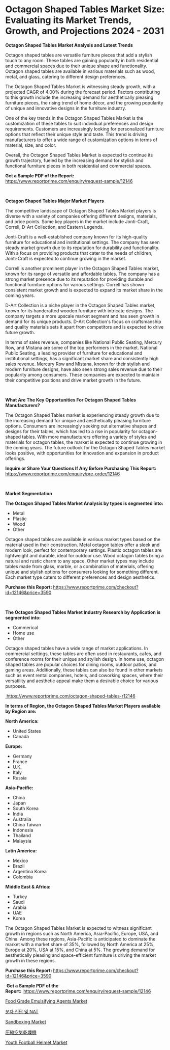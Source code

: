 <p><h1>Octagon Shaped Tables Market Size: Evaluating its Market Trends, Growth, and Projections 2024 - 2031</h1></p><p><strong>Octagon Shaped Tables Market Analysis and Latest Trends</strong></p>
<p><p>Octagon shaped tables are versatile furniture pieces that add a stylish touch to any room. These tables are gaining popularity in both residential and commercial spaces due to their unique shape and functionality. Octagon shaped tables are available in various materials such as wood, metal, and glass, catering to different design preferences.</p><p>The Octagon Shaped Tables Market is witnessing steady growth, with a projected CAGR of 4.00% during the forecast period. Factors contributing to this growth include the increasing demand for aesthetically pleasing furniture pieces, the rising trend of home décor, and the growing popularity of unique and innovative designs in the furniture industry.</p><p>One of the key trends in the Octagon Shaped Tables Market is the customization of these tables to suit individual preferences and design requirements. Customers are increasingly looking for personalized furniture options that reflect their unique style and taste. This trend is driving manufacturers to offer a wide range of customization options in terms of material, size, and color.</p><p>Overall, the Octagon Shaped Tables Market is expected to continue its growth trajectory, fueled by the increasing demand for stylish and functional furniture pieces in both residential and commercial spaces.</p></p>
<p><strong>Get a Sample PDF of the Report:&nbsp;</strong> <a href="https://www.reportprime.com/enquiry/request-sample/12146">https://www.reportprime.com/enquiry/request-sample/12146</a></p>
<p>&nbsp;</p>
<p><strong>Octagon Shaped Tables Major Market Players</strong></p>
<p><p>The competitive landscape of Octagon Shaped Tables Market players is diverse with a variety of companies offering different designs, materials, and price points. Some key players in the market include Jonti-Craft, Correll, D-Art Collection, and Eastern Legends.</p><p>Jonti-Craft is a well-established company known for its high-quality furniture for educational and institutional settings. The company has seen steady market growth due to its reputation for durability and functionality. With a focus on providing products that cater to the needs of children, Jonti-Craft is expected to continue growing in the market.</p><p>Correll is another prominent player in the Octagon Shaped Tables market, known for its range of versatile and affordable tables. The company has a strong market presence due to its reputation for providing durable and functional furniture options for various settings. Correll has shown consistent market growth and is expected to expand its market share in the coming years.</p><p>D-Art Collection is a niche player in the Octagon Shaped Tables market, known for its handcrafted wooden furniture with intricate designs. The company targets a more upscale market segment and has seen growth in demand for its unique products. D-Art Collection's focus on craftsmanship and quality materials sets it apart from competitors and is expected to drive future growth.</p><p>In terms of sales revenue, companies like National Public Seating, Mercury Row, and Mistana are some of the top performers in the market. National Public Seating, a leading provider of furniture for educational and institutional settings, has a significant market share and consistently high sales revenue. Mercury Row and Mistana, known for their stylish and modern furniture designs, have also seen strong sales revenue due to their popularity among consumers. These companies are expected to maintain their competitive positions and drive market growth in the future.</p></p>
<p>&nbsp;</p>
<p><strong>What Are The Key Opportunities For Octagon Shaped Tables Manufacturers?</strong></p>
<p><p>The Octagon Shaped Tables market is experiencing steady growth due to the increasing demand for unique and aesthetically pleasing furniture options. Consumers are increasingly seeking out alternative shapes and designs for their tables, which has led to a rise in popularity for octagon-shaped tables. With more manufacturers offering a variety of styles and materials for octagon tables, the market is expected to continue growing in the coming years. The future outlook for the Octagon Shaped Tables market looks positive, with opportunities for innovation and expansion in product offerings.</p></p>
<p><strong>Inquire or Share Your Questions If Any Before Purchasing This Report:</strong> <a href="https://www.reportprime.com/enquiry/pre-order/12146">https://www.reportprime.com/enquiry/pre-order/12146</a></p>
<p>&nbsp;</p>
<p><strong>Market Segmentation</strong></p>
<p><strong>The Octagon Shaped Tables Market Analysis by types is segmented into:</strong></p>
<p><ul><li>Metal</li><li>Plastic</li><li>Wood</li><li>Other</li></ul></p>
<p><p>Octagon shaped tables are available in various market types based on the material used in their construction. Metal octagon tables offer a sleek and modern look, perfect for contemporary settings. Plastic octagon tables are lightweight and durable, ideal for outdoor use. Wood octagon tables bring a natural and rustic charm to any space. Other market types may include tables made from glass, marble, or a combination of materials, offering unique and stylish options for consumers looking for something different. Each market type caters to different preferences and design aesthetics.</p></p>
<p><strong>Purchase this Report:&nbsp;</strong><a href="https://www.reportprime.com/checkout?id=12146&price=3590">https://www.reportprime.com/checkout?id=12146&price=3590</a></p>
<p>&nbsp;</p>
<p><strong>The Octagon Shaped Tables Market Industry Research by Application is segmented into:</strong></p>
<p><ul><li>Commerical</li><li>Home use</li><li>Other</li></ul></p>
<p><p>Octagon shaped tables have a wide range of market applications. In commercial settings, these tables are often used in restaurants, cafes, and conference rooms for their unique and stylish design. In home use, octagon shaped tables are popular choices for dining rooms, outdoor patios, and gaming areas. Additionally, these tables can also be found in other markets such as event rental companies, hotels, and coworking spaces, where their versatility and aesthetic appeal make them a desirable choice for various purposes.</p></p>
<p><a href="https://www.reportprime.com/octagon-shaped-tables-r12146">&nbsp;https://www.reportprime.com/octagon-shaped-tables-r12146</a></p>
<p><strong>In terms of Region, the Octagon Shaped Tables Market Players available by Region are:</strong></p>
<p>
    <p> <strong> North America: </strong>
        <ul>
            <li>United States</li>
            <li>Canada</li>
        </ul>
        </p> 
    <p> <strong> Europe: </strong>
        <ul>
            <li>Germany</li>
            <li>France</li>
            <li>U.K.</li>
            <li>Italy</li>
            <li>Russia</li>
        </ul>
        </p> 
    <p> <strong> Asia-Pacific: </strong>
        <ul>
            <li>China</li>
            <li>Japan</li>
            <li>South Korea</li>
            <li>India</li>
            <li>Australia</li>
            <li>China Taiwan</li>
            <li>Indonesia</li>
            <li>Thailand</li>
            <li>Malaysia</li>
        </ul>
        </p> 
    <p> <strong> Latin America: </strong>
        <ul>
            <li>Mexico</li>
            <li>Brazil</li>
            <li>Argentina Korea</li>
            <li>Colombia</li>
        </ul>
        </p> 
    <p> <strong> Middle East & Africa: </strong>
        <ul>
            <li>Turkey</li>
            <li>Saudi</li>
            <li>Arabia</li>
            <li>UAE</li>
            <li>Korea</li>
        </ul>
    </p>
    </p>
<p><p>The Octagon Shaped Tables Market is expected to witness significant growth in regions such as North America, Asia-Pacific, Europe, USA, and China. Among these regions, Asia-Pacific is anticipated to dominate the market with a market share of 35%, followed by North America at 25%, Europe at 20%, USA at 15%, and China at 5%. The growing demand for aesthetically pleasing and space-efficient furniture is driving the market growth in these regions.</p></p>
<p><strong>Purchase this Report: </strong><a href="https://www.reportprime.com/checkout?id=12146&price=3590">https://www.reportprime.com/checkout?id=12146&price=3590</a></p>
<p>&nbsp;<strong>Get a Sample PDF of the Report:&nbsp;&nbsp;</strong><a href="https://www.reportprime.com/enquiry/request-sample/12146">https://www.reportprime.com/enquiry/request-sample/12146</a></p>
<p><strong></strong></p>
<p><p><a href="https://medium.com/@lottierunte68/emerging-trends-in-food-grade-emulsifying-agents-market-global-outlook-and-future-prospects-from-3b475c228487">Food Grade Emulsifying Agents Market</a></p><p><a href="https://medium.com/@jerrodhilll68/%EA%B8%80%EB%A1%9C%EB%B2%8C-%EB%B6%84%EC%9E%90%EC%A7%84%EB%8B%A8-%EB%B0%8F-nat-%EC%8B%9C%EC%9E%A5-%ED%98%84%ED%99%A9-2024-2031-%EB%B0%8F-%EC%A7%80%EC%97%AD-%EC%A0%9C%ED%92%88-%EB%B0%8F-%EC%B5%9C%EC%A2%85-%EC%82%AC%EC%9A%A9%EB%B3%84-%EC%98%88%EC%B8%A1-f7b4e599d3fd">분자 진단 및 NAT</a></p><p><a href="https://www.linkedin.com/pulse/global-sandboxing-market-trends-insights-growth-opportunities-sjore">Sandboxing Market</a></p><p><a href="https://medium.com/@cierrahayes94/%E5%9C%A7%E7%B8%AE%E7%A9%BA%E6%B0%97%E4%B9%BE%E7%87%A5%E6%A9%9F%E3%81%AE%E5%B8%82%E5%A0%B4%E3%82%B7%E3%82%A7%E3%82%A2%E3%81%A8%E5%B8%82%E5%A0%B4%E5%88%86%E6%9E%90-%E6%88%90%E9%95%B7%E3%83%88%E3%83%AC%E3%83%B3%E3%83%89%E3%81%8A%E3%82%88%E3%81%B3-2024%E5%B9%B4%E3%81%8B%E3%82%892031%E5%B9%B4%E3%81%BE%E3%81%A7-%E3%81%AE%E4%BA%88%E6%B8%AC-3812379a9b62">圧縮空気乾燥機</a></p><p><a href="https://github.com/CliffMedina6/Market-Research-Report-List-5/blob/main/youth-football-helmet-market.md">Youth Football Helmet Market</a></p></p>